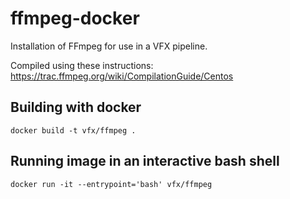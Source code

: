 # ffmpeg-docker
Installation of FFmpeg for use in a VFX pipeline.

Compiled using these instructions:
https://trac.ffmpeg.org/wiki/CompilationGuide/Centos

## Building with docker
```docker build -t vfx/ffmpeg .```

## Running image in an interactive bash shell
```docker run -it --entrypoint='bash' vfx/ffmpeg```
